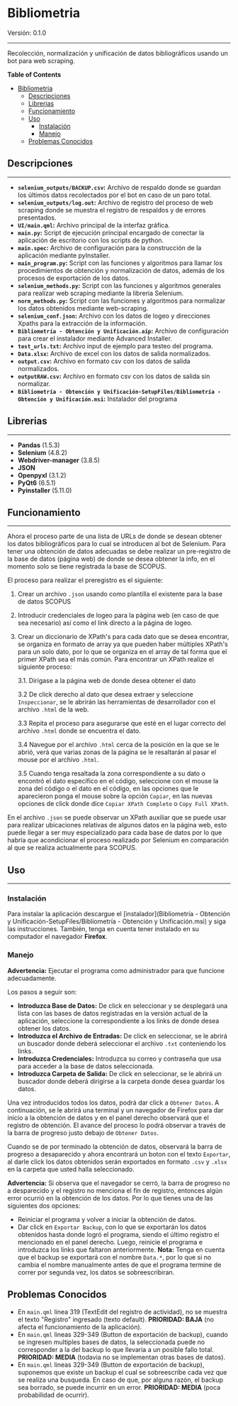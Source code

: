 # Bibliometria

Versión: 0.1.0

****

Recolección, normalización y unificación de datos bibliográficos usando un bot para web scraping.

**Table of Contents**

- [Bibliometria](#bibliometria)
  - [Descripciones](#descripciones)
  - [Librerias](#librerias)
  - [Funcionamiento](#funcionamiento)
  - [Uso](#uso)
    - [Instalación](#instalación)
    - [Manejo](#manejo)
  - [Problemas Conocidos](#problemas-conocidos)

## Descripciones

****

- **`selenium_outputs/BACKUP.csv`:** Archivo de respaldo donde se guardan los últimos datos recolectados por el bot en caso de un paro total.
- **`selenium_outputs/log.out`:** Archivo de registro del proceso de web scraping donde se muestra el registro de respaldos y de errores presentados.
- **`UI/main.qml`:** Archivo principal de la interfaz gráfica.
- **`main.py`:** Script de ejecución principal encargado de conectar la aplicación de escritorio con los scripts de python.
- **`main.spec`:** Archivo de configuración para la construcción de la aplicación mediante pyInstaller.
- **`main_program.py`:** Script con las funciones y algoritmos para llamar los procedimientos de obtención y normalización de datos, además de los procesos de exportación de los datos.
- **`selenium_methods.py`:** Script con las funciones y algoritmos generales para realizar web scraping mediante la libreria Selenium.
- **`norm_methods.py`:** Script con las funciones y algoritmos para normalizar los datos obtenidos mediante web-scraping.
- **`selenium_conf.json`:** Archivo con los datos de logeo y direcciones Xpaths para la extracción de la información.
- **`Bibliometría - Obtención y Unificación.aip`:** Archivo de configuración para crear el instalador mediante Advanced Installer.
- **`test_urls.txt`:** Archivo input de ejemplo para testeo del programa.
- **`Data.xlsx`:** Archivo de excel con los datos de salida normalizados.
- **`output.csv`:** Archivo en formato csv con los datos de salida normalizados.
- **`outputRAW.csv`:** Archivo en formato csv con los datos de salida sin normalizar.
- **`Bibliometría - Obtención y Unificación-SetupFiles/Bibliometría - Obtención y Unificación.msi`:** Instalador del programa

## Librerias

****

- **Pandas** (1.5.3)
- **Selenium** (4.8.2)
- **Webdriver-manager** (3.8.5)
- **JSON**
- **Openpyxl** (3.1.2)
- **PyQt6** (6.5.1)
- **Pyinstaller** (5.11.0)

## Funcionamiento

****

Ahora el proceso parte de una lista de URLs de donde se desean obtener los datos bibliográficos para lo cual se introducen al bot de Selenium. Para tener una obtención de datos adecuadas se debe realizar un pre-registro de la base de datos (página web) de donde se desea obtener la info, en el momento solo se tiene registrada la base de SCOPUS.

El proceso para realizar el preregistro es el siguiente:

1. Crear un archivo `.json` usando como plantilla el existente para la base de datos SCOPUS
2. Introducir credenciales de logeo para la página web (en caso de que sea necesario) así como el link directo a la página de logeo.
3. Crear un diccionario de XPath's para cada dato que se desea encontrar, se organiza en formato de array ya que pueden haber múltiples XPath's para un solo dato, por lo que se organiza en el array de tal forma que el primer XPath sea el más común. Para encontrar un XPath realize el siguiente proceso:

   3.1. Dirigase a la página web de donde desea obtener el dato

   3.2 De click derecho al dato que desea extraer y seleccione `Inspeccionar`, se le abrirán las herramientas de desarrollador con el archivo `.html` de la web.

   3.3 Repita el proceso para asegurarse que esté en el lugar correcto del archivo `.html` donde se encuentra el dato.

   3.4 Navegue por el archivo `.html` cerca de la posición en la que se le abrió, verá que varias zonas de la página se le resaltarán al pasar el mouse
   por el archivo `.html`.

   3.5 Cuando tenga resaltada la zona correspondiente a su dato o encontró el dato específico en el código, seleccione con el mouse la zona del código o el dato en el código, en las opciones que le aparecieron ponga el mouse sobre la opción `Copiar`, en las nuevas opciones de click donde dice `Copiar XPath Completo` o `Copy Full XPath`.

En el archivo `.json` se puede observar un XPath auxiliar que se puede usar para realizar ubicaciones relativas de algunos datos en la página web, esto puede llegar a ser muy especializado para cada base de datos por lo que habría que acondicionar el proceso realizado por Selenium en comparación al que se realiza actualmente para SCOPUS.

## Uso

****

### Instalación

Para instalar la aplicación descargue el [instalador](Bibliometría - Obtención y Unificación-SetupFiles/Bibliometría - Obtención y Unificación.msi) y siga las instrucciones. También, tenga en cuenta tener instalado en su computador el navegador **Firefox**.

### Manejo

**Advertencia:** Ejecutar el programa como administrador para que funcione adecuadamente.

Los pasos a seguir son:

- **Introduzca Base de Datos:** De click en seleccionar y se desplegará una lista con las bases de datos registradas en la versión actual de la aplicación, seleccione la correspondiente a los links de donde desea obtener los datos.
- **Introduzca el Archivo de Entradas:** De click en seleccionar, se le abrirá un buscador donde deberá seleccionar el archivo `.txt` conteniendo los links.
- **Introduzca Credenciales:** Introduzca su correo y contraseña que usa para acceder a la base de datos seleccionada.
- **Introduzca Carpeta de Salida:** De click en seleccionar, se le abrirá un buscador donde deberá dirigirse a la carpeta donde desea guardar los datos.

Una vez introducidos todos los datos, podrá dar click a `Obtener Datos`. A continuación, se le abrirá una terminal y un navegador de Firefox para dar inicio a la obtención de datos y en el panel derecho observará que el registro de obtención. El avance del proceso lo podrá observar a través de la barra de progreso justo debajo de `Obtener Datos`.

Cuando se de por terminado la obtención de datos, observará la barra de progreso a desaparecido y ahora encontrará un boton con el texto `Exportar`, al darle click los datos obtenidos serán exportados en formato `.csv` y `.xlsx` en la carpeta que usted halla seleccionado.

**Advertencia:** Si observa que el navegador se cerró, la barra de progreso no a desparecido y el registro no menciona el fin de registro, entonces algún error ocurrió en la obtención de los datos. Por lo que tienes una de las siguientes dos opciones:

- Reiniciar el programa y volver a iniciar la obtención de datos.
- Dar click en `Exportar Backup`, con lo que se exportarán los datos obtenidos hasta donde logró el programa, siendo el último registro el mencionado en el panel derecho. Luego, reinicie el programa e introduzca los links que faltaron anteriormente. **Nota:** Tenga en cuenta que el backup se exportará con el nombre `Data.*`, por lo que si no cambia el nombre manualmente antes de que el programa termine de correr por segunda vez, los datos se sobreescribiran.

## Problemas Conocidos

- En `main.qml` linea 319 (TextEdit del registro de actividad), no se muestra el texto "Registro" ingresado (texto default). **PRIORIDAD: BAJA** (no afecta el funcionamiento de la aplicación).
- En `main.qml` lineas 329-349 (Button de exportación de backup), cuando se ingresen multiples bases de datos, la seleccionada puede no corresponder a la del backup lo que llevaria a un posible fallo total. **PRIORIDAD: MEDIA** (todavia no se implementan otras bases de datos).
- En `main.qml` lineas 329-349 (Button de exportación de backup), suponemos que existe un backup el cual se sobreescribe cada vez que se realiza una busqueda. En caso de que, por alguna razón, el backup sea borrado, se puede incurrir en un error. **PRIORIDAD: MEDIA** (poca probabilidad de ocurrir).

